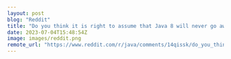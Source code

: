 ```yaml
---
layout: post
blog: "Reddit"
title: "Do you think it is right to assume that Java 8 will never go away?"
date: 2023-07-04T15:48:54Z
image: images/reddit.png
remote_url: "https://www.reddit.com/r/java/comments/14qissk/do_you_think_it_is_right_to_assume_that_java_8/"
---
```

